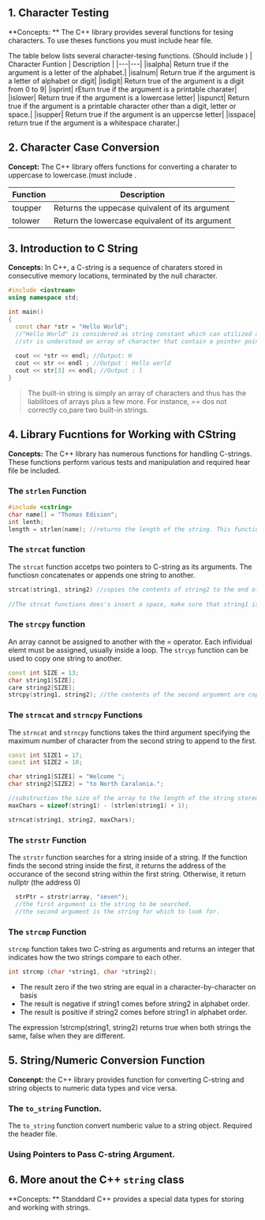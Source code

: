## 1. Character Testing 
**Concepts: ** The C++ library provides several functions for tesing characters. To use theses functions you must include <cctype> hear file.

The table below lists several character-tesing functions. (Should include <cctype>)
| Character Funtion | Description |
|---|---|
|isalpha| Return true if the argument is a letter of the alphabet.|
|isalnum| Return true if the argument is a letter of alphabet or digit|
|isdigit| Return true of the argument is a digit from 0 to 9|
|isprint| rEturn true if the argument is a printable charater|
|islower| Return true if the argument is a lowercase letter|
|ispunct| Return true if the argument is a printable character other than a digit, letter or space.|
|isupper| Return true if the argument is an uppercse letter|
|isspace| return true if the argument is a whitespace charater.|

## 2. Character Case Conversion
**Concept:** The C++ library offers functions for converting a charater to uppercase to lowercase.(must include <cctype>.

|Function|Description|
|---|---|
|toupper| Returns the uppecase quivalent of its argument|
|tolower| Return the lowercase equivalent of its argument|

## 3. Introduction to C String 
**Concepts:** In C++, a C-string is a sequence of charaters stored in consecutive memory locations, terminated by the null character.

```cpp
#include <iostream>
using namespace std; 

int main()
{
  const char *str = "Hello World";
  //"Hello World" is considered as string constant which can utilized a character array. 
  //str is understood an array of character that contain a pointer point to the first character of the array. 
  
  cout << *str << endl; //Output: H
  cout << str << endl ; //Output : Hello world 
  cout << str[3] << endl; //Output : l
}
```

  
> The built-in string is simply an array of characters and thus has the liabilitoes of arrays plus a few more. For instance, == dos not correctly co,pare two built-in strings.

## 4. Library Fucntions for Working with CString
**Concepts:** The C++ library has numerous functions for handling C-strings. These functions perform various tests and manipulation and required <cstring> hear file be included.
  
### The `strlen` Function 

```cpp
#include <cstring>
char name[] = "Thomas Edision"; 
int lenth; 
length = strlen(name); //returns the length of the string. This function looks for the null terminator to indicate the end of the string. 
```

### The `strcat` function 
The `strcat` function accetps two pointers to C-string as its arguments. The functiosn concatenates or appends one string to another. 
```cpp
strcat(string1, string2) //copies the contents of string2 to the end of string1
  
//The strcat functions does's insert a space, make sure that string1 is large enough to get the copy of string2 + null operator.
```
### The `strcpy` function 
An array cannot be assigned to another with the = operator. Each infividual elemt must be assigned, usually inside a loop. The `strcyp` function can be used to copy one string to another. 

```cpp 
const int SIZE = 13;
char string1[SIZE]; 
care string2[SIZE];
strcpy(string1, string2); //the contents of the second arguemnt are copied to the memory location specified by the first argument, including the null operator. 
```
### The `strncat` and `strncpy` Functions 
The `strncat` and `strncpy` functions takes the third argument specifying the maximum number of character from the second string to append to the first. 

```cpp
const int SIZE1 = 17; 
const int SIZE2 = 18; 

char string1[SIZE1] = "Welcome "; 
char string2[SIZE2] = "to North Caralonia.";

//substruction the size of the array to the length of the string stored in the array pluse 1 or \0
maxChars = sizeof(string1) - (strlen(string1) + 1); 

strncat(string1, string2, maxChars);
```
### The `strstr` Function 
The `strstr` function searches for a string inside of a string. If the function finds the second string inside the first, it returns the address of the occurance of the second string within the first string. Otherwise, it return nullptr (the address 0)
```cpp
  strPtr = strstr(array, "seven"); 
  //the first argument is the string to be searched.
  //the second argument is the string for which to look for. 
```
### The `strcmp` Function
`strcmp` function takes two C-string as arguments and returns an integer that indicates how the two strings compare to each other.
```cpp
int strcmp (char *string1, char *string2);
```
- The result zero if the two string are equal in a character-by-character on basis
- The result is negative if string1 comes before string2 in alphabet order.
- The result is positive if string2 comes before string1 in alphabet order.

The expression !strcmp(string1, string2) returns true when both strings the same, false when they are different.

## 5. String/Numeric Conversion Function 
**Concenpt:** the C++ library provides function for converting C-string and string objects to numeric data types and vice versa.

### The `to_string` Function. 
The `to_string` function convert numberic value to a string object. Required the <string> header file.

### Using Pointers to Pass C-string Argument. 

## 6. More anout the C++ `string` class
**Concepts: ** Standdard C++ provides a special data types for storing and working with strings.
